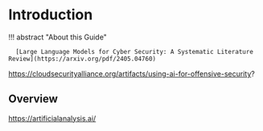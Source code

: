 # Introduction

!!! abstract "About this Guide"

      [Large Language Models for Cyber Security: A Systematic Literature Review](https://arxiv.org/pdf/2405.04760)
https://cloudsecurityalliance.org/artifacts/using-ai-for-offensive-security?

## Overview

https://artificialanalysis.ai/
